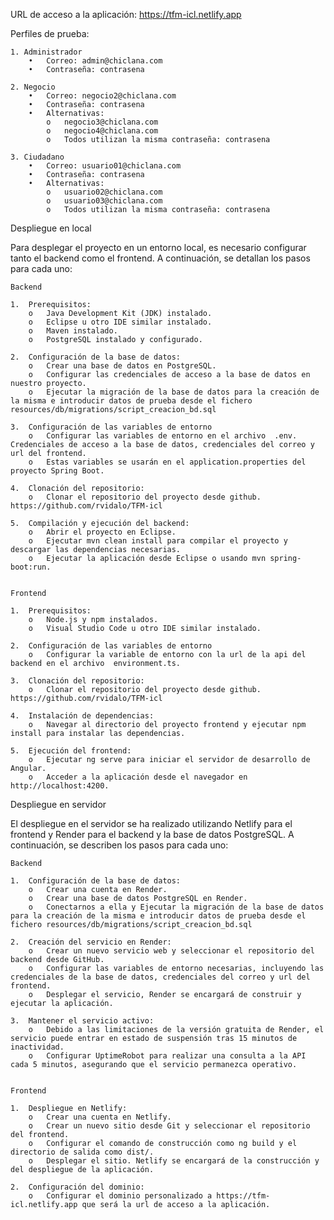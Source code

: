 URL de acceso a la aplicación: https://tfm-icl.netlify.app

Perfiles de prueba:

	1. Administrador
		•	Correo: admin@chiclana.com
		•	Contraseña: contrasena
	
	2. Negocio
		•	Correo: negocio2@chiclana.com
		•	Contraseña: contrasena
		•	Alternativas:
			o	negocio3@chiclana.com
			o	negocio4@chiclana.com
			o	Todos utilizan la misma contraseña: contrasena
			
	3. Ciudadano
		•	Correo: usuario01@chiclana.com
		•	Contraseña: contrasena
		•	Alternativas:
			o	usuario02@chiclana.com
			o	usuario03@chiclana.com
			o	Todos utilizan la misma contraseña: contrasena


Despliegue en local

Para desplegar el proyecto en un entorno local, es necesario configurar tanto el backend como el frontend. A continuación, se detallan los pasos para cada uno:

	Backend

	1.	Prerequisitos:
		o	Java Development Kit (JDK) instalado.
		o	Eclipse u otro IDE similar instalado.
		o	Maven instalado.
		o	PostgreSQL instalado y configurado.

	2.	Configuración de la base de datos:
		o	Crear una base de datos en PostgreSQL.
		o	Configurar las credenciales de acceso a la base de datos en nuestro proyecto.
		o	Ejecutar la migración de la base de datos para la creación de la misma e introducir datos de prueba desde el fichero resources/db/migrations/script_creacion_bd.sql 

	3.	Configuración de las variables de entorno
		o	Configurar las variables de entorno en el archivo  .env. Credenciales de acceso a la base de datos, credenciales del correo y url del frontend.
		o	Estas variables se usarán en el application.properties del proyecto Spring Boot.

	4.	Clonación del repositorio:
		o	Clonar el repositorio del proyecto desde github. https://github.com/rvidalo/TFM-icl

	5.	Compilación y ejecución del backend:
		o	Abrir el proyecto en Eclipse.
		o	Ejecutar mvn clean install para compilar el proyecto y descargar las dependencias necesarias.
		o	Ejecutar la aplicación desde Eclipse o usando mvn spring-boot:run.


	Frontend

	1.	Prerequisitos:
		o	Node.js y npm instalados.
		o	Visual Studio Code u otro IDE similar instalado.

	2.	Configuración de las variables de entorno
		o	Configurar la variable de entorno con la url de la api del backend en el archivo  environment.ts. 

	3.	Clonación del repositorio:
		o	Clonar el repositorio del proyecto desde github. https://github.com/rvidalo/TFM-icl

	4.	Instalación de dependencias:
		o	Navegar al directorio del proyecto frontend y ejecutar npm install para instalar las dependencias.

	5.	Ejecución del frontend:
		o	Ejecutar ng serve para iniciar el servidor de desarrollo de Angular.
		o	Acceder a la aplicación desde el navegador en http://localhost:4200.


Despliegue en servidor

El despliegue en el servidor se ha realizado utilizando Netlify para el frontend y Render para el backend y la base de datos PostgreSQL. A continuación, se describen los pasos para cada uno:

	Backend

	1.	Configuración de la base de datos:
		o	Crear una cuenta en Render.
		o	Crear una base de datos PostgreSQL en Render.
		o	Conectarnos a ella y Ejecutar la migración de la base de datos para la creación de la misma e introducir datos de prueba desde el fichero resources/db/migrations/script_creacion_bd.sql 

	2.	Creación del servicio en Render:
		o	Crear un nuevo servicio web y seleccionar el repositorio del backend desde GitHub.
		o	Configurar las variables de entorno necesarias, incluyendo las credenciales de la base de datos, credenciales del correo y url del frontend.
		o	Desplegar el servicio, Render se encargará de construir y ejecutar la aplicación.
	 
	3.	Mantener el servicio activo:
		o	Debido a las limitaciones de la versión gratuita de Render, el servicio puede entrar en estado de suspensión tras 15 minutos de inactividad.
		o	Configurar UptimeRobot para realizar una consulta a la API cada 5 minutos, asegurando que el servicio permanezca operativo.
 

	Frontend

	1.	Despliegue en Netlify:
		o	Crear una cuenta en Netlify.
		o	Crear un nuevo sitio desde Git y seleccionar el repositorio del frontend.
		o	Configurar el comando de construcción como ng build y el directorio de salida como dist/.
		o	Desplegar el sitio. Netlify se encargará de la construcción y del despliegue de la aplicación.

	2.	Configuración del dominio:
		o	Configurar el dominio personalizado a https://tfm-icl.netlify.app que será la url de acceso a la aplicación.
